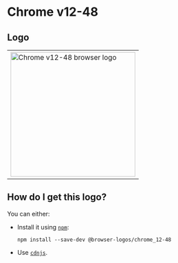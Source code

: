 # Chrome v12-48

## Logo

<table>
    <tr height=300>
        <td>
            <a href="https://github.com/alrra/browser-logos/tree/2f206710e50d366ebf09e84779fb614393a59a2b/src/archive/chrome_12-48">
                <img width=290 src="https://raw.githubusercontent.com/alrra/browser-logos/2f206710e50d366ebf09e84779fb614393a59a2b/src/archive/chrome_12-48/chrome_12-48_512x512.png" alt="Chrome v12-48 browser logo">
            </a>
        </td>
    </tr>
</table>

## How do I get this logo?

You can either:

* Install it using [`npm`][npm]:

  `npm install --save-dev @browser-logos/chrome_12-48`

* Use [`cdnjs`][cdnjs].

<!-- Link labels: -->

[cdnjs]: https://cdnjs.com/libraries/browser-logos
[npm]: https://www.npmjs.com/
